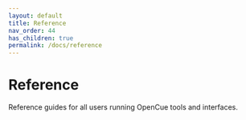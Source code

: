 ```yaml
---
layout: default
title: Reference
nav_order: 44
has_children: true
permalink: /docs/reference
---
```


# Reference

Reference guides for all users running OpenCue tools and interfaces.